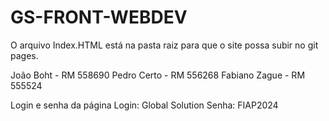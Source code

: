 # GS-FRONT-WEBDEV

O arquivo Index.HTML está na pasta raiz para que o site possa subir no git pages.

João Boht - RM 558690
Pedro Certo - RM 556268
Fabiano Zague - RM 555524

Login e senha da página
Login: 
Global Solution
Senha:
FIAP2024